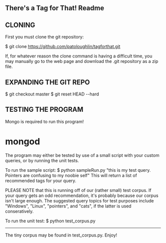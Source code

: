 
There's a Tag for That!
Readme
---------

CLONING
-------
First you must clone the git repository:

$ git clone https://github.com/patoloughlin/tagforthat.git

If, for whatever reason the clone command is having a difficult time, you 
may manually go to the web page and download the .git repository as a zip file.

EXPANDING THE GIT REPO
-------
$ git checkout master
$ git reset HEAD --hard

TESTING THE PROGRAM
------

Mongo is required to run this program!
# mongod

The program may either be tested by use of a small script with your custom queries, 
or by running the unit tests.

To run the sample script:
$ python sampleRun.py "this is my test query. Pointers are confusing to my noobie self"
This will return a list of recommended tags for your query.

PLEASE NOTE that this is running off of our (rather small) test corpus. If your query gets 
an odd recommendation, it's probably because our corpus isn't large enough. The suggested 
query topics for test purposes include "Windows", "Linux", "pointers", and "cats", if the 
latter is used conseratively.

To run the unit test:
$ python test_corpus.py

-------


The tiny corpus may be found in test_corpus.py. Enjoy!

